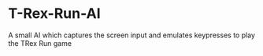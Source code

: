 # T-Rex-Run-AI
A small AI which captures the screen input and emulates keypresses to play the TRex Run game
